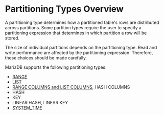 # Partitioning Types Overview

A partitioning type determines how a partitioned table's rows are distributed across partitions. Some partition types require the user to specify a partitioning expression that determines in which partition a row will be stored.

The size of individual partitions depends on the partitioning type. Read and write performance are affected by the partitioning expression. Therefore, these choices should be made carefully.

MariaDB supports the following partitioning types:

- [RANGE](/mariadb-administration/partitioning-tables/partitioning-types/range-partitioning-type/)
- [LIST](/kb/en/list-partitioning/)
- [RANGE COLUMNS and LIST COLUMNS](/mariadb-administration/partitioning-tables/partitioning-types/range-columns-and-list-columns-partitioning-types/), HASH COLUMNS
- HASH
- KEY
- LINEAR HASH, LINEAR KEY
- [SYSTEM_TIME](/sql-statements-structure/temporal-tables/system-versioned-tables/)